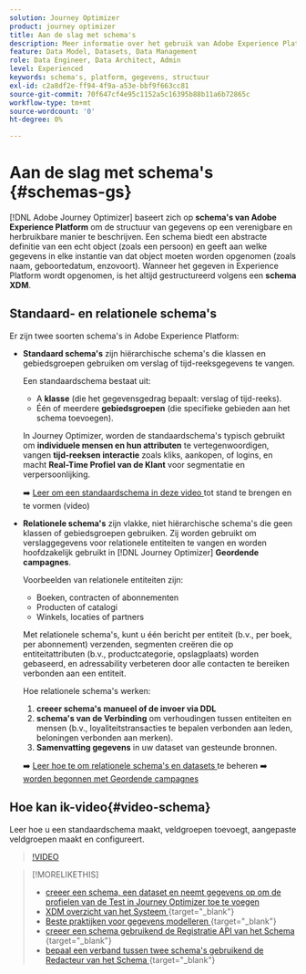 ```yaml
---
solution: Journey Optimizer
product: journey optimizer
title: Aan de slag met schema's
description: Meer informatie over het gebruik van Adobe Experience Platform-schema's in Adobe Journey Optimizer
feature: Data Model, Datasets, Data Management
role: Data Engineer, Data Architect, Admin
level: Experienced
keywords: schema's, platform, gegevens, structuur
exl-id: c2a8df2e-ff94-4f9a-a53e-bbf9f663cc81
source-git-commit: 70f647cf4e95c1152a5c16395b88b11a6b72865c
workflow-type: tm+mt
source-wordcount: '0'
ht-degree: 0%

---
```


# Aan de slag met schema&#39;s {#schemas-gs}

[!DNL Adobe Journey Optimizer] baseert zich op **schema&#39;s van Adobe Experience Platform** om de structuur van gegevens op een verenigbare en herbruikbare manier te beschrijven. Een schema biedt een abstracte definitie van een echt object (zoals een persoon) en geeft aan welke gegevens in elke instantie van dat object moeten worden opgenomen (zoals naam, geboortedatum, enzovoort). Wanneer het gegeven in Experience Platform wordt opgenomen, is het altijd gestructureerd volgens een **schema XDM**.

## Standaard- en relationele schema&#39;s

Er zijn twee soorten schema&#39;s in Adobe Experience Platform:

* **Standaard schema&#39;s** zijn hiërarchische schema&#39;s die klassen en gebiedsgroepen gebruiken om verslag of tijd-reeksgegevens te vangen.

  Een standaardschema bestaat uit:

   * A **klasse** (die het gegevensgedrag bepaalt: verslag of tijd-reeks).
   * Één of meerdere **gebiedsgroepen** (die specifieke gebieden aan het schema toevoegen).

  In Journey Optimizer, worden de standaardschema&#39;s typisch gebruikt om **individuele mensen en hun attributen** te vertegenwoordigen, vangen **tijd-reeksen interactie** zoals kliks, aankopen, of logins, en macht **Real-Time Profiel van de Klant** voor segmentatie en verpersoonlijking.

  ➡️ [ Leer om een standaardschema in deze video ](#video-schema) tot stand te brengen en te vormen (video)

* **Relationele schema&#39;s** zijn vlakke, niet hiërarchische schema&#39;s die geen klassen of gebiedsgroepen gebruiken. Zij worden gebruikt om verslaggegevens voor relationele entiteiten te vangen en worden hoofdzakelijk gebruikt in [!DNL Journey Optimizer] **Geordende campagnes**.

  Voorbeelden van relationele entiteiten zijn:
   * Boeken, contracten of abonnementen
   * Producten of catalogi
   * Winkels, locaties of partners

  Met relationele schema&#39;s, kunt u één bericht per entiteit (b.v., per boek, per abonnement) verzenden, segmenten creëren die op entiteitattributen (b.v., productcategorie, opslagplaats) worden gebaseerd, en adressability verbeteren door alle contacten te bereiken verbonden aan een entiteit.

  Hoe relationele schema&#39;s werken:

   1. **creeer schema&#39;s manueel of de invoer via DDL**
   1. **schema&#39;s van de Verbinding** om verhoudingen tussen entiteiten en mensen (b.v., loyaliteitstransacties te bepalen verbonden aan leden, beloningen verbonden aan merken).
   1. **Samenvatting gegevens** in uw dataset van gesteunde bronnen.

  ➡️ [ Leer hoe te om relationele schema&#39;s en datasets ](../orchestrated/gs-schemas.md) te beheren
➡️ [ worden begonnen met Geordende campagnes ](../orchestrated/gs-schemas.md)

## Hoe kan ik-video{#video-schema}

Leer hoe u een standaardschema maakt, veldgroepen toevoegt, aangepaste veldgroepen maakt en configureert.

>[!VIDEO](https://video.tv.adobe.com/v/334461?quality=12)

>[!MORELIKETHIS]
>
>* [ creeer een schema, een dataset en neemt gegevens op om de profielen van de Test in Journey Optimizer toe te voegen ](../audience/creating-test-profiles.md)
>* [ XDM overzicht van het Systeem ](https://experienceleague.adobe.com/docs/experience-platform/xdm/home.html?lang=nl){target="_blank"}
>* [ Beste praktijken voor gegevens modelleren ](https://experienceleague.adobe.com/docs/experience-platform/xdm/schema/best-practices.html){target="_blank"}
>* [ creeer een schema gebruikend de Registratie API van het Schema ](https://experienceleague.adobe.com/docs/experience-platform/xdm/tutorials/create-schema-api.html){target="_blank"}
>* [ bepaal een verband tussen twee schema&#39;s gebruikend de Redacteur van het Schema ](https://experienceleague.adobe.com/docs/experience-platform/xdm/tutorials/relationship-ui.html){target="_blank"}
